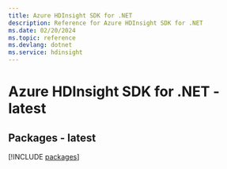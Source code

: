 ```yaml
---
title: Azure HDInsight SDK for .NET
description: Reference for Azure HDInsight SDK for .NET
ms.date: 02/20/2024
ms.topic: reference
ms.devlang: dotnet
ms.service: hdinsight
---
```

# Azure HDInsight SDK for .NET - latest
## Packages - latest
[!INCLUDE [packages](hdinsight-index.md)]